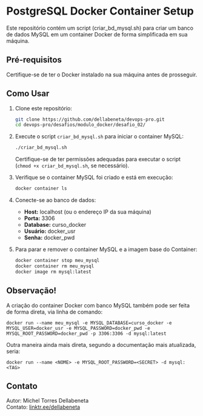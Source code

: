 # PostgreSQL Docker Container Setup

Este repositório contém um script (criar_bd_mysql.sh) para criar um banco de dados MySQL em um container Docker de forma simplificada em sua máquina.

## Pré-requisitos

Certifique-se de ter o Docker instalado na sua máquina antes de prosseguir.

## Como Usar

1. Clone este repositório:

   ```bash
   git clone https://github.com/dellabeneta/devops-pro.git
   cd devops-pro/desafios/modulo_docker/desafio_02/
   ```

2. Execute o script `criar_bd_mysql.sh` para iniciar o container MySQL:

   ```bash
   ./criar_bd_mysql.sh
   ```

   Certifique-se de ter permissões adequadas para executar o script (`chmod +x criar_bd_mysql.sh`, se necessário).

3. Verifique se o container MySQL foi criado e está em execução:

   ```bash
   docker container ls
   ```

4. Conecte-se ao banco de dados:

   - **Host:** localhost (ou o endereço IP da sua máquina)
   - **Porta:** 3306
   - **Database:** curso_docker
   - **Usuário:** docker_usr
   - **Senha:** docker_pwd

5. Para parar e remover o container MySQL e a imagem base do Container:

   ```bash
   docker container stop meu_mysql
   docker container rm meu_mysql
   docker image rm mysql:latest
   ```

## Observação!

A criação do container Docker com banco MySQL também pode ser feita de forma direta, via linha de comando:
```
docker run --name meu_mysql -e MYSQL_DATABASE=curso_docker -e MYSQL_USER=docker_usr -e MYSQL_PASSWORD=docker_pwd -e MYSQL_ROOT_PASSWORD=docker_pwd -p 3306:3306 -d mysql:latest
```
Outra maneira ainda mais direta, segundo a documentação mais atualizada, seria:
```
docker run --name <NOME> -e MYSQL_ROOT_PASSWORD=<SECRET> -d mysql:<TAG>
```
## Contato

Autor: Michel Torres Dellabeneta  
Contato: [linktr.ee/dellabeneta](https://linktr.ee/dellabeneta)

